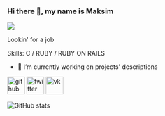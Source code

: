 ### Hi there 👋, my name is Maksim
![](https://lnk.su/api/image.get?url=https%3A%2F%2Fi.imgur.com%2FsCaowip.gif)

Lookin' for a job

Skills: C / RUBY / RUBY ON RAILS

- 🔭 I’m currently working on projects' descriptions  


[<img src='https://cdn.jsdelivr.net/npm/simple-icons@3.0.1/icons/github.svg' alt='github' height='40'>](https://github.com/kidsalright)  [<img src='https://cdn.jsdelivr.net/npm/simple-icons@3.0.1/icons/twitter.svg' alt='twitter' height='40'>](https://twitter.com/kidsalright)  [<img src='https://cdn.jsdelivr.net/npm/simple-icons@3.0.1/icons/vk.svg' alt='vk' height='40'>](vk.com/kidsalright)  

![GitHub stats](https://github-readme-stats.vercel.app/api?username=kidsalright&show_icons=true&count_private=true)  

